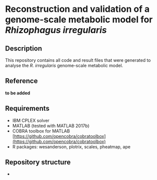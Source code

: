 # Reconstruction and validation of a genome-scale metabolic model for _Rhizophagus irregularis_

## Description
This repository contains all code and result files that were generated to analyse the _R. irregularis_ genome-scale metabolic model.

## Reference
**to be added**

## Requirements
* IBM CPLEX solver
* MATLAB (tested with MATLAB 2017b)
* COBRA toolbox for MATLAB [https://github.com/opencobra/cobratoolbox](https://github.com/opencobra/cobratoolbox)
* R packages:  wesanderson, plotrix, scales, pheatmap, ape
## Repository structure
*
 






